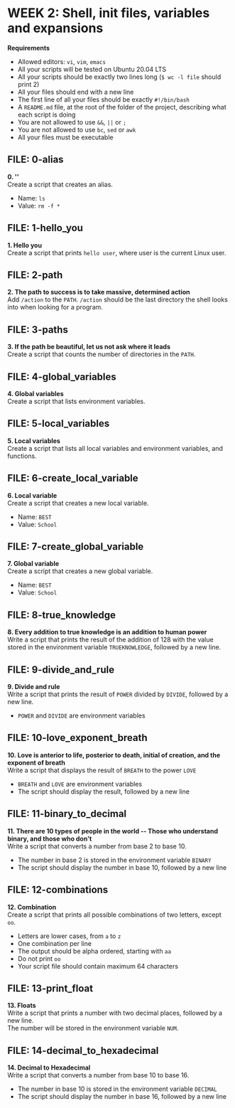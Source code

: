 # WEEK 2: Shell, init files, variables and expansions
**Requirements**
- Allowed editors: `vi`, `vim`, `emacs`
- All your scripts will be tested on Ubuntu 20.04 LTS
- All your scripts should be exactly two lines long (`$ wc -l file` should print 2)
- All your files should end with a new line
- The first line of all your files should be exactly `#!/bin/bash`
- A `README.md` file, at the root of the folder of the project, describing what each script is doing
- You are not allowed to use `&&`, `||` or `;`
- You are not allowed to use `bc`, `sed` or `awk`
- All your files must be executable

## FILE: 0-alias
**0. '<o>'**\
Create a script that creates an alias.
- Name: `ls`
- Value: `rm -f *`

## FILE: 1-hello_you
**1. Hello you**\
Create a script that prints `hello user`, where user is the current Linux user.

## FILE: 2-path
**2. The path to success is to take massive, determined action**\
Add `/action` to the `PATH`. `/action` should be the last directory the shell looks into when looking for a program.

## FILE: 3-paths
**3. If the path be beautiful, let us not ask where it leads**\
Create a script that counts the number of directories in the `PATH`.

## FILE: 4-global_variables
**4. Global variables**\
Create a script that lists environment variables.

## FILE: 5-local_variables
**5. Local variables**\
Create a script that lists all local variables and environment variables, and functions.

## FILE: 6-create_local_variable
**6. Local variable**\
Create a script that creates a new local variable.
- Name: `BEST`
- Value: `School`

## FILE: 7-create_global_variable
**7. Global variable**\
Create a script that creates a new global variable.
- Name: `BEST`
- Value: `School`

## FILE: 8-true_knowledge
**8. Every addition to true knowledge is an addition to human power**\
Write a script that prints the result of the addition of 128 with the value stored in the environment variable `TRUEKNOWLEDGE`, followed by a new line.

## FILE: 9-divide_and_rule
**9. Divide and rule**\
Write a script that prints the result of `POWER` divided by `DIVIDE`, followed by a new line.
- `POWER` and `DIVIDE` are environment variables

## FILE: 10-love_exponent_breath
**10. Love is anterior to life, posterior to death, initial of creation, and the exponent of breath**\
Write a script that displays the result of `BREATH` to the power `LOVE`
- `BREATH` and `LOVE` are environment variables
- The script should display the result, followed by a new line

## FILE: 11-binary_to_decimal
**11. There are 10 types of people in the world -- Those who understand binary, and those who don't**\
Write a script that converts a number from base 2 to base 10.
- The number in base 2 is stored in the environment variable `BINARY`
- The script should display the number in base 10, followed by a new line

## FILE: 12-combinations
**12. Combination**\
Create a script that prints all possible combinations of two letters, except `oo`.
- Letters are lower cases, from `a` to `z`
- One combination per line
- The output should be alpha ordered, starting with `aa`
- Do not print `oo`
- Your script file should contain maximum 64 characters

## FILE: 13-print_float
**13. Floats**\
Write a script that prints a number with two decimal places, followed by a new line.\
The number will be stored in the environment variable `NUM`.

## FILE: 14-decimal_to_hexadecimal
**14. Decimal to Hexadecimal**\
Write a script that converts a number from base 10 to base 16.
- The number in base 10 is stored in the environment variable `DECIMAL`
- The script should display the number in base 16, followed by a new line

